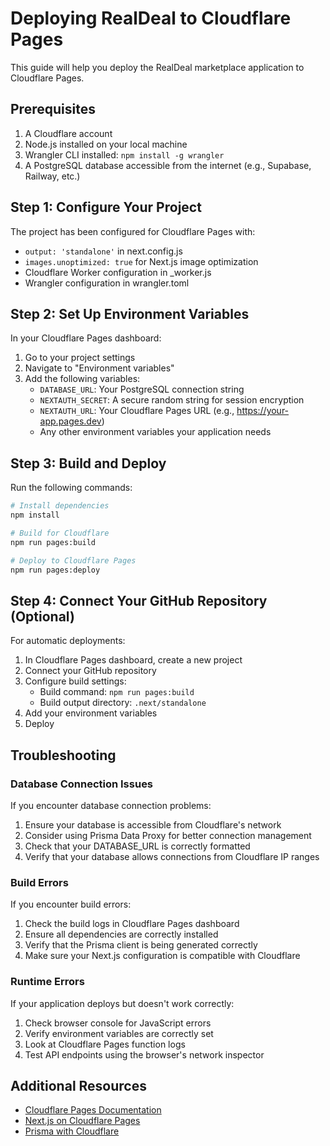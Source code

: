 # Deploying RealDeal to Cloudflare Pages

This guide will help you deploy the RealDeal marketplace application to Cloudflare Pages.

## Prerequisites

1. A Cloudflare account
2. Node.js installed on your local machine
3. Wrangler CLI installed: `npm install -g wrangler`
4. A PostgreSQL database accessible from the internet (e.g., Supabase, Railway, etc.)

## Step 1: Configure Your Project

The project has been configured for Cloudflare Pages with:
- `output: 'standalone'` in next.config.js
- `images.unoptimized: true` for Next.js image optimization
- Cloudflare Worker configuration in _worker.js
- Wrangler configuration in wrangler.toml

## Step 2: Set Up Environment Variables

In your Cloudflare Pages dashboard:
1. Go to your project settings
2. Navigate to "Environment variables"
3. Add the following variables:
   - `DATABASE_URL`: Your PostgreSQL connection string
   - `NEXTAUTH_SECRET`: A secure random string for session encryption
   - `NEXTAUTH_URL`: Your Cloudflare Pages URL (e.g., https://your-app.pages.dev)
   - Any other environment variables your application needs

## Step 3: Build and Deploy

Run the following commands:

```bash
# Install dependencies
npm install

# Build for Cloudflare
npm run pages:build

# Deploy to Cloudflare Pages
npm run pages:deploy
```

## Step 4: Connect Your GitHub Repository (Optional)

For automatic deployments:
1. In Cloudflare Pages dashboard, create a new project
2. Connect your GitHub repository
3. Configure build settings:
   - Build command: `npm run pages:build`
   - Build output directory: `.next/standalone`
4. Add your environment variables
5. Deploy

## Troubleshooting

### Database Connection Issues

If you encounter database connection problems:

1. Ensure your database is accessible from Cloudflare's network
2. Consider using Prisma Data Proxy for better connection management
3. Check that your DATABASE_URL is correctly formatted
4. Verify that your database allows connections from Cloudflare IP ranges

### Build Errors

If you encounter build errors:

1. Check the build logs in Cloudflare Pages dashboard
2. Ensure all dependencies are correctly installed
3. Verify that the Prisma client is being generated correctly
4. Make sure your Next.js configuration is compatible with Cloudflare

### Runtime Errors

If your application deploys but doesn't work correctly:

1. Check browser console for JavaScript errors
2. Verify environment variables are correctly set
3. Look at Cloudflare Pages function logs
4. Test API endpoints using the browser's network inspector

## Additional Resources

- [Cloudflare Pages Documentation](https://developers.cloudflare.com/pages/)
- [Next.js on Cloudflare Pages](https://developers.cloudflare.com/pages/framework-guides/deploy-a-nextjs-site/)
- [Prisma with Cloudflare](https://www.prisma.io/docs/guides/deployment/deployment-guides/deploying-to-cloudflare-workers) 